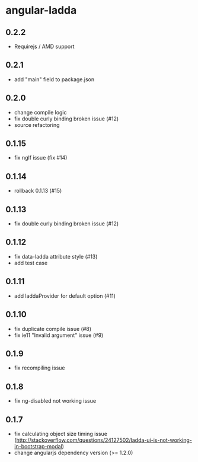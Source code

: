 # angular-ladda

## 0.2.2
 * Requirejs / AMD support 

## 0.2.1
 * add "main" field to package.json

## 0.2.0
 * change compile logic
 * fix double curly binding broken issue (#12)
 * source refactoring

## 0.1.15
 * fix ngIf issue (fix #14)

## 0.1.14
 * rollback 0.1.13 (#15)

## 0.1.13
 * fix double curly binding broken issue (#12)

## 0.1.12
 * fix data-ladda attribute style (#13)
 * add test case

## 0.1.11
 * add laddaProvider for default option (#11)

## 0.1.10
 * fix duplicate compile issue (#8)
 * fix ie11 "Invalid argument" issue (#9)

## 0.1.9
 * fix recompiling issue

## 0.1.8
 * fix ng-disabled not working issue

## 0.1.7

 * fix calculating object size timing issue (http://stackoverflow.com/questions/24127502/ladda-ui-is-not-working-in-bootstrap-modal)
 * change angularjs dependency version (>= 1.2.0)